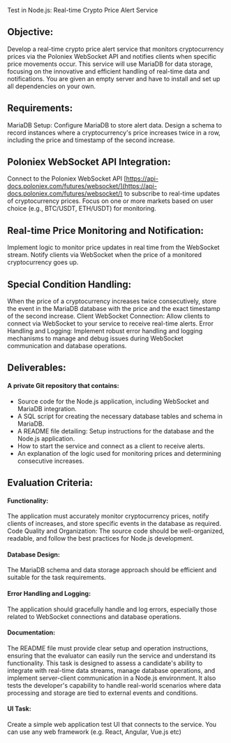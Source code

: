 Test in Node.js: Real-time Crypto Price Alert Service

## Objective:
Develop a real-time crypto price alert service that monitors cryptocurrency prices via the Poloniex WebSocket API and notifies clients when specific price movements occur. This service will use MariaDB for data storage, focusing on the innovative and efficient handling of real-time data and notifications.
You are given an empty server and have to install and set up all dependencies on your own.

## Requirements:
MariaDB Setup: Configure MariaDB to store alert data. Design a schema to record instances where a cryptocurrency's price increases twice in a row, including the price and timestamp of the second increase.

## Poloniex WebSocket API Integration:
Connect to the Poloniex WebSocket API [https://api-docs.poloniex.com/futures/websocket/](https://api-docs.poloniex.com/futures/websocket/) to subscribe to real-time updates of cryptocurrency prices.
Focus on one or more markets based on user choice (e.g., BTC/USDT, ETH/USDT) for monitoring.

## Real-time Price Monitoring and Notification:
Implement logic to monitor price updates in real time from the WebSocket stream.
Notify clients via WebSocket when the price of a monitored cryptocurrency goes up.

## Special Condition Handling:
When the price of a cryptocurrency increases twice consecutively, store the event in the MariaDB database with the price and the exact timestamp of the second increase.
Client WebSocket Connection: Allow clients to connect via WebSocket to your service to receive real-time alerts.
Error Handling and Logging: Implement robust error handling and logging mechanisms to manage and debug issues during WebSocket communication and database operations.

## Deliverables:
#### A private Git repository that contains:
- Source code for the Node.js application, including WebSocket and MariaDB integration.
- A SQL script for creating the necessary database tables and schema in MariaDB.
- A README file detailing: Setup instructions for the database and the Node.js application.
- How to start the service and connect as a client to receive alerts.
- An explanation of the logic used for monitoring prices and determining consecutive increases.

## Evaluation Criteria:
#### Functionality:
The application must accurately monitor cryptocurrency prices, notify clients of increases, and store specific events in the database as required.
Code Quality and Organization: The source code should be well-organized, readable, and follow the best practices for Node.js development.

#### Database Design:
The MariaDB schema and data storage approach should be efficient and suitable for the task requirements.

#### Error Handling and Logging:
The application should gracefully handle and log errors, especially those related to WebSocket connections and database operations.

#### Documentation:
The README file must provide clear setup and operation instructions, ensuring that the evaluator can easily run the service and understand its functionality.
This task is designed to assess a candidate's ability to integrate with real-time data streams, manage database operations, and implement server-client communication in a Node.js environment. It also tests the developer's capability to handle real-world scenarios where data processing and storage are tied to external events and conditions.

#### UI Task:
Create a simple web application test UI that connects to the service.
You can use any web framework (e.g. React, Angular, Vue.js etc)
